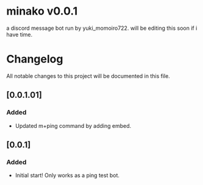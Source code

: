 # minako v0.0.1
a discord message bot run by yuki_momoiro722. will be editing this soon if i have time.

# Changelog

All notable changes to this project will be documented in this file.

## [0.0.1.01]

### Added 

+ Updated m+ping command by adding embed.

## [0.0.1]

### Added 

- Initial start! Only works as a ping test bot.
